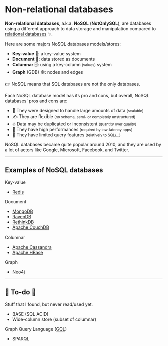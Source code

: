 # Non-relational databases

<div class="row row-cols-lg-2"><div>

**Non-relational databases**, a.k.a. **NoSQL** (**NotOnlySQL**), are databases using a different approach to data storage and manipulation compared to [relational databases](/programming-languages/databases/relational/_knowledge/index.md) ✨.

Here are some majors NoSQL databases models/stores:

* **Key-value** 🔑: a key-value system
* **Document** 📂: data stored as documents
* **Columnar** 🗄️: using a key-column <small>(values)</small> system
* **Graph** (GDB) 🕸️: nodes and edges

👉 NoSQL means that SQL databases are not the only databases.
</div><div>

Each NoSQL database model has its pro and cons, but overall, NoSQL databases' pros and cons are:

* 🌱 They were designed to handle large amounts of data <small>(scalable)</small>
* ✍️ They are flexible <small>(no schema, semi- or completely unstructured)</small>
* 🔥 Data may be duplicated or inconsistent <small>(quantity over quality)</small>
* 🚀 They have high performances <small>(required by low-latency apps)</small>
* 📒 They have limited query features <small>(relatively to SQL/...)</small>

NoSQL databases became quite popular around 2010, and they are used by a lot of actors like Google, Microsoft, Facebook, and Twitter.
</div></div>

<hr class="sep-both">

## Examples of NoSQL databases

<div class="row row-cols-lg-2"><div>

Key-value

* [Redis](key-value/redis.md)

Document

* [MongoDB](document/mongodb.md)
* [RavenDB](https://ravendb.net/)
* [RethinkDB](https://rethinkdb.com/)
* [Apache CouchDB](document/couchdb.md)
</div><div>

Columnar

* [Apache Cassandra](https://cassandra.apache.org/_/index.html)
* [Apache HBase](https://hbase.apache.org/)

Graph

* [Neo4j](graph/neo4j.md)
</div></div>

<hr class="sep-both">

## 👻 To-do 👻

Stuff that I found, but never read/used yet.

<div class="row row-cols-lg-2"><div>

* BASE (SQL ACID)
* Wide-column store (subset of columnar)
</div><div>

Graph Query Language ([GQL](https://en.wikipedia.org/wiki/Graph_Query_Language))

* SPARQL
</div></div>